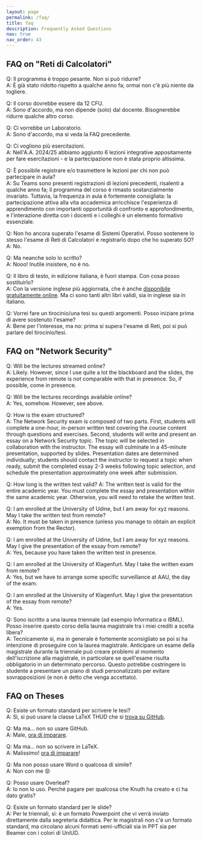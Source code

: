 ```yaml
---
layout: page
permalink: /faq/
title: faq
description: Frequently Asked Questions
nav: true
nav_order: 43
---
```


## FAQ on "Reti di Calcolatori"

Q: Il programma è troppo pesante. Non si può ridurre?  
A: È già stato ridotto rispetto a qualche anno fa; ormai non c'è più niente da togliere.

Q: Il corso dovrebbe essere da 12 CFU.  
A: Sono d'accordo, ma non dipende (solo) dal docente. Bisognerebbe ridurre qualche altro corso.

Q: Ci vorrebbe un Laboratorio.  
A: Sono d'accordo, ma si veda la FAQ precedente.

Q: Ci vogliono più esercitazioni.  
A: Nell'A.A. 2024/25 abbiamo aggiunto 6 lezioni integrative appositamente per fare esercitazioni - e la partecipazione non è stata proprio altissima.

Q: È possibile registrare e/o trasmettere le lezioni per chi non può partecipare in aula?  
A: Su Teams sono presenti registrazioni di lezioni precedenti, risalenti a qualche anno fa; il programma del corso è rimasto sostanzialmente invariato.
Tuttavia, la frequenza in aula è fortemente consigliata: la partecipazione attiva alla vita accademica arricchisce l'esperienza di apprendimento con importanti opportunità di confronto e approfondimento, e l'interazione diretta con i docenti e i colleghi è un elemento formativo essenziale.

Q: Non ho ancora superato l'esame di Sistemi Operativi. Posso sostenere lo stesso l'esame di Reti di Calcolatori e registrarlo dopo che ho superato SO?  
A: No.

Q: Ma neanche solo lo scritto?  
A: Nooo! Inutile insistere, no è no.

Q: Il libro di testo, in edizione italiana, è fuori stampa. Con cosa posso sostituirlo?  
A: Con la versione inglese più aggiornata, che è anche [disponibile gratuitamente online](https://book.systemsapproach.org). Ma ci sono tanti altri libri validi, sia in inglese sia in italiano.

Q: Vorrei fare un tirocinio/una tesi su questi argomenti. Posso iniziare prima di avere sostenuto l'esame?  
A: Bene per l'interesse, ma no: prima si supera l'esame di Reti, poi si può parlare del tirocinio/tesi.

## FAQ on "Network Security"

Q: Will be the lectures streamed online?  
A: Likely. However, since I use quite a lot the blackboard and the slides, the experience from remote is not comparable with that in presence.  So, if possible, come in presence.

Q: Will be the lectures recordings available online?  
A: Yes, somehow. However, see above.

Q: How is the exam structured?  
A: The Network Security exam is composed of two parts. First, students will complete a one-hour, in-person written test covering the course content through questions and exercises. Second, students will write and present an essay on a Network Security topic. The topic will be selected in collaboration with the instructor. The essay will culminate in a 45-minute presentation, supported by slides. Presentation dates are determined individually; students should contact the instructor to request a topic when ready, submit the completed essay 2-3 weeks following topic selection, and schedule the presentation approximately one week after submission.

Q: How long is the written test valid?
A: The written test is valid for the entire academic year. You must complete the essay and presentation within the same academic year. Otherwise, you will need to retake the written test.

Q: I am enrolled at the University of Udine, but I am away for xyz reasons. May I take the written test from remote?  
A: No. It must be taken in presence (unless you manage to obtain an explicit exemption from the Rector).

Q: I am enrolled at the University of Udine, but I am away for xyz reasons. May I give the presentation of the essay from remote?  
A: Yes, because you have taken the written test in presence.

Q: I am enrolled at the University of Klagenfurt. May I take the written exam from remote?  
A: Yes, but we have to arrange some specific surveillance at AAU, the day of the exam.

Q: I am enrolled at the University of Klagenfurt. May I give the presentation of the essay from remote?  
A: Yes.

Q: Sono iscritto a una laurea triennale (ad esempio Informatica o IBML). Posso inserire questo corso della laurea magistrale tra i miei crediti a scelta libera?  
A: Tecnicamente sì, ma in generale è fortemente sconsigliato se poi si ha intenzione di proseguire con la laurea magistrale. Anticipare un esame della magistrale durante la triennale può creare problemi al momento dell'iscrizione alla magistrale, in particolare se quell'esame risulta obbligatorio in un determinato percorso. Questo potrebbe costringere lo studente a presentare un piano di studi personalizzato per evitare sovrapposizioni (e non è detto che venga accettato).

## FAQ on Theses

Q: Esiste un formato standard per scrivere le tesi?  
A: Sì, si può usare la classe LaTeX THUD che si [trova su GitHub](https://github.com/miculan/thud).

Q: Ma ma… non so usare GitHub.  
A: Male, [ora di imparare](https://learn.microsoft.com/it-it/training/modules/introduction-to-github/).

Q: Ma ma… non so scrivere in LaTeX.  
A: Malissimo! [ora di imparare](https://www.learnlatex.org/en/)!

Q: Ma non posso usare Word o qualcosa di simile?  
A: Non con me 😡

Q: Posso usare Overleaf?  
A: Io non lo uso. Perché pagare per qualcosa che Knuth ha creato e ci ha dato gratis?

Q: Esiste un formato standard per le slide?  
A: Per le triennali, sì: è un formato Powerpoint che vi verrà inviato direttamente dalla segreteria didattica.  Per le magistrali non c'è un formato standard, ma circolano alcuni formati semi-ufficiali sia in PPT sia per Beamer con i colori di UniUD.